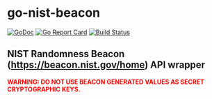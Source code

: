 # go-nist-beacon

[![GoDoc](https://godoc.org/github.com/ClownKnuckle/go-nist-beacon?status.svg)](https://godoc.org/github.com/ClownKnuckle/go-nist-beacon)
[![Go Report Card](https://goreportcard.com/badge/github.com/ClownKnuckle/go-nist-beacon)](https://goreportcard.com/report/github.com/ClownKnuckle/go-nist-beacon)
[![Build Status](https://travis-ci.org/ClownKnuckle/go-nist-beacon.svg?branch=master)](https://travis-ci.org/ClownKnuckle/go-nist-beacon)

## NIST Randomness Beacon (https://beacon.nist.gov/home) API wrapper

<span style="color:red">**WARNING: DO NOT USE BEACON GENERATED VALUES AS SECRET CRYPTOGRAPHIC KEYS.**</span>
